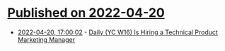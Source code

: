 # [Published on 2022-04-20](index.md)

* [2022-04-20, 17:00:02](https://news.ycombinator.com/item?id=31099872) - [Daily (YC W16) Is Hiring a Technical Product Marketing Manager](https://boards.greenhouse.io/daily/jobs/4356195004)

